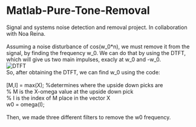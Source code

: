 # Matlab-Pure-Tone-Removal
Signal and systems noise detection and removal project. In collaboration with Noa Reina.
<br /><br />
Assuming a noise disturbance of cos(w_0*n), we must remove it from the signal, by finding the frequency w_0.
We can do that by using the DTFT, which will give us two main impulses, exacly at w_0 and -w_0.
<br />
![DTFT](https://github.com/ShaielVistuch/Matlab-Pure-Tone-Removal/assets/133270551/9c9d0d1b-d128-46fd-ae39-bfa4db5fb56a)
<br />
So, after obtaining the DTFT, we can find w_0 using the code:
<br /><br />
[M,I] = max(X); %determines where the upside down picks are<br />
% M is the X-omega value at the upside down pick<br />
% I is the index of M place in the vector X<br />
w0 = omega(I); 
<br /><br />
Then, we made three different filters to remove the w0 frequency. 

